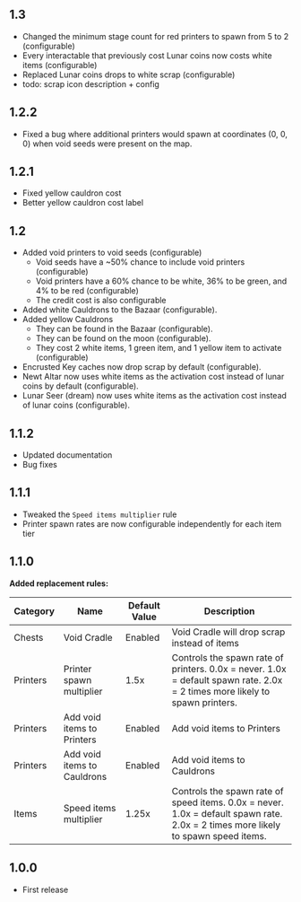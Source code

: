 ## 1.3
- Changed the minimum stage count for red printers to spawn from 5 to 2 (configurable)
- Every interactable that previously cost Lunar coins now costs white items (configurable)
- Replaced Lunar coins drops to white scrap (configurable)
- todo: scrap icon description + config

## 1.2.2
- Fixed a bug where additional printers would spawn at coordinates (0, 0, 0) when void seeds were present on the map.

## 1.2.1
- Fixed yellow cauldron cost
- Better yellow cauldron cost label

## 1.2
- Added void printers to void seeds (configurable)
    - Void seeds have a ~50% chance to include void printers (configurable)
    - Void printers have a 60% chance to be white, 36% to be green, and 4% to be red (configurable)
    - The credit cost is also configurable
- Added white Cauldrons to the Bazaar (configurable).
- Added yellow Cauldrons
    - They can be found in the Bazaar (configurable).
    - They can be found on the moon (configurable).
    - They cost 2 white items, 1 green item, and 1 yellow item to activate (configurable) 
- Encrusted Key caches now drop scrap by default (configurable).
- Newt Altar now uses white items as the activation cost instead of lunar coins by default (configurable).
- Lunar Seer (dream) now uses white items as the activation cost instead of lunar coins (configurable).

## 1.1.2
- Updated documentation
- Bug fixes

## 1.1.1
- Tweaked the `Speed items multiplier` rule
- Printer spawn rates are now configurable independently for each item tier

## 1.1.0
**Added replacement rules:**

|Category|Name|Default Value|Description|
|---|---|---|---|
|Chests|Void Cradle|Enabled|Void Cradle will drop scrap instead of items|
|Printers|Printer spawn multiplier|1.5x|Controls the spawn rate of printers. 0.0x = never. 1.0x = default spawn rate. 2.0x = 2 times more likely to spawn printers.|
|Printers|Add void items to Printers|Enabled|Add void items to Printers|
|Printers|Add void items to Cauldrons|Enabled|Add void items to Cauldrons|
|Items|Speed items multiplier|1.25x|Controls the spawn rate of speed items. 0.0x = never. 1.0x = default spawn rate. 2.0x = 2 times more likely to spawn speed items.|

## 1.0.0

- First release